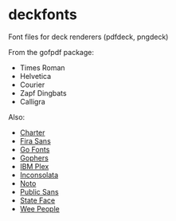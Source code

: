 # deckfonts
Font files for deck renderers (pdfdeck, pngdeck)

From the gofpdf package:

* Times Roman
* Helvetica
* Courier
* Zapf Dingbats
* Calligra

Also:

* [Charter](https://practicaltypography.com/charter.html)
* [Fira Sans](https://fonts.google.com/specimen/Fira+Sans)
* [Go Fonts](https://blog.golang.org/go-fonts)
* [Gophers](http://2ttf.com/HCQ3PvcaQ4U)
* [IBM Plex](https://www.ibm.com/plex/)
* [Inconsolata](https://levien.com/type/myfonts/inconsolata.html)
* [Noto](https://en.wikipedia.org/wiki/Noto_fonts)
* [Public Sans](https://public-sans.digital.gov/)
* [State Face](https://www.fontsquirrel.com/fonts/stateface)
* [Wee People](https://psddd.co/free-web-font-people-silhouettes/)
